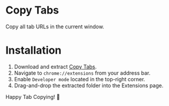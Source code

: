 # Copy Tabs

Copy all tab URLs in the current window.

# Installation

1. Download and extract [Copy Tabs](https://github.com/peterthehan/copy-tabs/archive/master.zip).
2. Navigate to `chrome://extensions` from your address bar.
3. Enable `Developer mode` located in the top-right corner.
4. Drag-and-drop the extracted folder into the Extensions page.

Happy Tab Copying! 🎉
